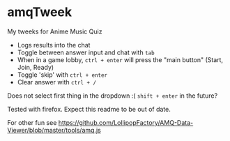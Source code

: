# amqTweek
My tweeks for Anime Music Quiz

* Logs results into the chat
* Toggle between answer input and chat with `tab`
* When in a game lobby, `ctrl + enter` will press the "main button" (Start, Join, Ready)
* Toggle 'skip' with `ctrl + enter`
* Clear answer with `ctrl + /`

Does not select first thing in the dropdown :( `shift + enter` in the future? 

Tested with firefox. Expect this readme to be out of date.

For other fun see https://github.com/LollipopFactory/AMQ-Data-Viewer/blob/master/tools/amq.js

